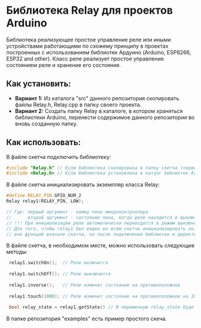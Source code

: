 # Библиотека Relay для проектов Arduino

Библиотека реализующее простое управление реле или иными устройствами работающими по схожему принципу
в проектах построенных с использованием библиотек Ардуино (Arduino, ESP8266, ESP32 and other). 
Класс реле реализует простое управление состоянием реле и хранение его состояния.

## Как установить:

- **Вариант 1:** Из каталога "src" данного репозитория скопировать файлы Relay.h, Relay.cpp в папку своего проекта.
- **Вариант 2:** Создать папку Relay в каталоге, в котором храняться библиотеки Arduino, перенести 
  содержимое данного репозитория во вновь созданную папку.

## Как использовать:
   В файле скетча подключить библиотеку:
   ```cpp
   #include "Relay.h" // Если библиотека скопирована в папку скетча (первый вариант установки)
   #include <Relay.h> // Если библиотека установлена в каталг библиотек Arduino (второй вариант установки)
   ```
 
 В файле скетча инициализировать экземпляр класса Relay:
   ```cpp
   #define RELAY_PIN GPIO_NUM_2
   Relay relay1(RELAY_PIN, LOW);
   
   // Где: первый аргумент - номер пина микроконтроллера
   //      второй аргумент - состояние пина, когда реле находится в выключенном состоянии (LOW или HIGH)
   // !!! При инициализации реле автоматически переводится в режим выключено !!!
   // Для того, чтобы relay1 был виден во всем скетче инициализировать экземпляр класса следует
   // вне функций вначале скетча, но после подключения библиотек и директив #define
   ```
 
 В файле скетча, в необходимом месте, можно использовать следующие методы:
 ```cpp
  relay1.switchOn();  // Реле включится
  
  relay1.switchOff(); // Реле выключится
  
  relay1.inverse();   // Реле изменит состояние на противоположное
  
  relay1.touch(1000); // Реле изменит состояние на противоположное на 1000мс (1сек)
  
  bool relay_state = relay1.getState() // В переменную relay_state будет записано текущее состояние реле
  ```
  В папке репозитория "examples" есть пример простого скеча.
